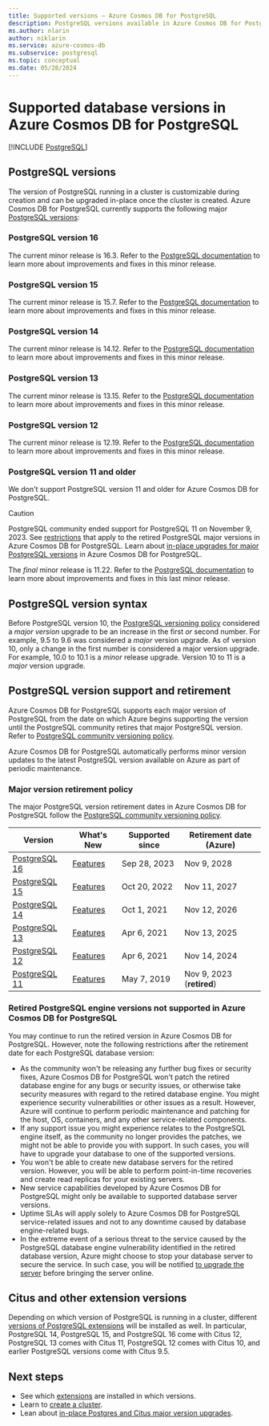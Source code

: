 ```yaml
---
title: Supported versions – Azure Cosmos DB for PostgreSQL
description: PostgreSQL versions available in Azure Cosmos DB for PostgreSQL
ms.author: nlarin
author: niklarin
ms.service: azure-cosmos-db
ms.subservice: postgresql
ms.topic: conceptual
ms.date: 05/28/2024
---
```


# Supported database versions in Azure Cosmos DB for PostgreSQL

[!INCLUDE [PostgreSQL](../includes/appliesto-postgresql.md)]

## PostgreSQL versions

The version of PostgreSQL running in a cluster is customizable during creation and can be upgraded in-place once the cluster is created. Azure Cosmos DB for PostgreSQL currently supports the following major [PostgreSQL versions](https://www.postgresql.org/docs/release/):

### PostgreSQL version 16

The current minor release is 16.3. Refer to the [PostgreSQL documentation](https://www.postgresql.org/docs/release/16.3/) to learn more about improvements and fixes in this minor release.

### PostgreSQL version 15

The current minor release is 15.7. Refer to the [PostgreSQL documentation](https://www.postgresql.org/docs/release/15.7/) to learn more about improvements and fixes in this minor release.

### PostgreSQL version 14

The current minor release is 14.12. Refer to the [PostgreSQL documentation](https://www.postgresql.org/docs/release/14.12/) to learn more about improvements and fixes in this minor release.

### PostgreSQL version 13

The current minor release is 13.15. Refer to the [PostgreSQL documentation](https://www.postgresql.org/docs/release/13.15/) to learn more about improvements and fixes in this minor release.

### PostgreSQL version 12

The current minor release is 12.19. Refer to the [PostgreSQL documentation](https://www.postgresql.org/docs/release/12.19/) to learn more about improvements and fixes in this minor release.

### PostgreSQL version 11 and older

We don't support PostgreSQL version 11 and older for Azure Cosmos DB for PostgreSQL.

> [!CAUTION]
> PostgreSQL community ended support for PostgreSQL 11 on November 9, 2023. See [restrictions](./reference-versions.md#retired-postgresql-engine-versions-not-supported-in-azure-cosmos-db-for-postgresql) that apply to the retired PostgreSQL major versions in Azure Cosmos DB for PostgreSQL. Learn about [in-place upgrades for major PostgreSQL versions](./concepts-upgrade.md) in Azure Cosmos DB for PostgreSQL.

The *final* minor release is 11.22. Refer to the [PostgreSQL documentation](https://www.postgresql.org/docs/release/11.22/) to learn more about improvements and fixes in this last minor release.

## PostgreSQL version syntax

Before PostgreSQL version 10, the [PostgreSQL versioning policy](https://www.postgresql.org/support/versioning/) considered a _major version_ upgrade to be an increase in the first _or_ second number. For example, 9.5 to 9.6 was considered a _major_ version upgrade. As of version 10, only a change in the first number is considered a major version upgrade. For example, 10.0 to 10.1 is a _minor_ release upgrade. Version 10 to 11 is a
_major_ version upgrade.

## PostgreSQL version support and retirement

Azure Cosmos DB for PostgreSQL supports each major version of PostgreSQL from the date on which Azure begins supporting the version until the PostgreSQL community retires that major PostgreSQL version. Refer to [PostgreSQL community versioning policy](https://www.postgresql.org/support/versioning/).

Azure Cosmos DB for PostgreSQL automatically performs minor version updates to the latest PostgreSQL version available on Azure as part of periodic maintenance.

### Major version retirement policy

The major PostgreSQL version retirement dates in Azure Cosmos DB for PostgreSQL follow the [PostgreSQL community versioning policy](https://www.postgresql.org/support/versioning/).

| Version | What's New | Supported since | Retirement date (Azure)|
| ------- | ---------- | ------------------------ | ---------------------- |
| [PostgreSQL 16](https://www.postgresql.org/about/news/postgresql-16-released-2715/) | [Features](https://www.postgresql.org/docs/16/release-16.html) | Sep 28, 2023 | Nov 9, 2028  |
| [PostgreSQL 15](https://www.postgresql.org/about/news/postgresql-15-released-2526/) | [Features](https://www.postgresql.org/docs/15/release-15.html) | Oct 20, 2022 | Nov 11, 2027 |
| [PostgreSQL 14](https://www.postgresql.org/about/news/postgresql-14-released-2318/) | [Features](https://www.postgresql.org/docs/14/release-14.html) | Oct 1, 2021  | Nov 12, 2026 |
| [PostgreSQL 13](https://www.postgresql.org/about/news/postgresql-13-released-2077/) | [Features](https://www.postgresql.org/docs/13/release-13.html) | Apr 6, 2021  | Nov 13, 2025 |
| [PostgreSQL 12](https://www.postgresql.org/about/news/postgresql-12-released-1976/) | [Features](https://www.postgresql.org/docs/12/release-12.html) | Apr 6, 2021  | Nov 14, 2024 |
| [PostgreSQL 11](https://www.postgresql.org/about/news/postgresql-11-released-1894/) | [Features](https://www.postgresql.org/docs/11/release-11.html) | May 7, 2019  | Nov 9, 2023  (**retired**) |

### Retired PostgreSQL engine versions not supported in Azure Cosmos DB for PostgreSQL

You may continue to run the retired version in Azure Cosmos DB for PostgreSQL.
However, note the following restrictions after the retirement date for each PostgreSQL database version:

- As the community won't be releasing any further bug fixes or security fixes, Azure Cosmos DB for PostgreSQL won't patch the retired database engine for any bugs or security issues, or otherwise take security measures with regard to the retired database engine. You might experience security vulnerabilities or other issues as a result. However, Azure will continue to perform periodic maintenance and patching for the host, OS, containers, and any other service-related components.
- If any support issue you might experience relates to the PostgreSQL engine itself, as the community no longer provides the patches, we might not be able to provide you with support. In such cases, you will have to upgrade your database to one of the supported versions.
- You won't be able to create new database servers for the retired version. However, you will be able to perform point-in-time recoveries and create read replicas for your existing servers.
- New service capabilities developed by Azure Cosmos DB for PostgreSQL might only be available to supported database server versions.
- Uptime SLAs will apply solely to Azure Cosmos DB for PostgreSQL service-related issues and not to any downtime caused by database engine-related bugs.  
- In the extreme event of a serious threat to the service caused by the PostgreSQL database engine vulnerability identified in the retired database version, Azure might choose to stop your database server to secure the service. In such case, you will be notified [to upgrade the server](./howto-upgrade.md) before bringing the server online.

## Citus and other extension versions

Depending on which version of PostgreSQL is running in a cluster, different [versions of PostgreSQL extensions](reference-extensions.md) will be installed as well. In particular, PostgreSQL 14, PostgreSQL 15, and PostgreSQL 16 come with Citus 12, PostgreSQL 13 comes with Citus 11, PostgreSQL 12 comes with Citus 10, and earlier PostgreSQL versions come with Citus 9.5.

## Next steps

* See which [extensions](reference-extensions.md) are installed in which versions.
* Learn to [create a cluster](quickstart-create-portal.md).
* Lean about [in-place Postgres and Citus major version upgrades](./concepts-upgrade.md).
